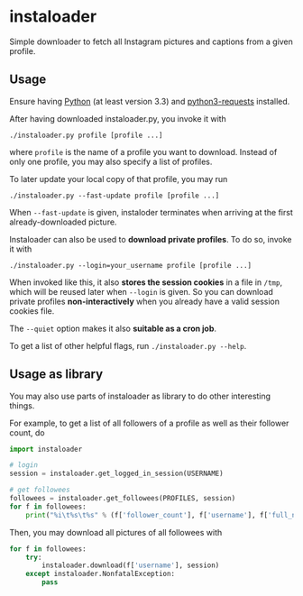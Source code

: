 # instaloader

Simple downloader to fetch all Instagram pictures and captions from a given profile.

## Usage

Ensure having [Python](https://www.python.org/) (at least version 3.3) and
[python3-requests](https://pypi.python.org/pypi/requests/) installed.

After having downloaded instaloader.py, you invoke it with
```
./instaloader.py profile [profile ...]
```
where `profile` is the name of a profile you want to download. Instead of only one profile, you may
also specify a list of profiles.

To later update your local copy of that profile, you may run
```
./instaloader.py --fast-update profile [profile ...]
```
When `--fast-update` is given, instaloder terminates when arriving at the first already-downloaded
picture.

Instaloader can also be used to **download private profiles**. To do so, invoke it with
```
./instaloader.py --login=your_username profile [profile ...]
```
When invoked like this, it also **stores the session cookies** in a file in `/tmp`, which will be
reused later when `--login` is given. So you can download private profiles **non-interactively**
when you already have a valid session cookies file.

The `--quiet` option makes it also **suitable as a cron job**.

To get a list of other helpful flags, run `./instaloader.py --help`.

## Usage as library

You may also use parts of instaloader as library to do other interesting things.

For example, to get a list of all followers of a profile as well as their follower count, do
```python
import instaloader

# login
session = instaloader.get_logged_in_session(USERNAME)

# get followees
followees = instaloader.get_followees(PROFILES, session)
for f in followees:
    print("%i\t%s\t%s" % (f['follower_count'], f['username'], f['full_name']))
```

Then, you may download all pictures of all followees with
```python
for f in followees:
    try:
        instaloader.download(f['username'], session)
    except instaloader.NonfatalException:
        pass
```
